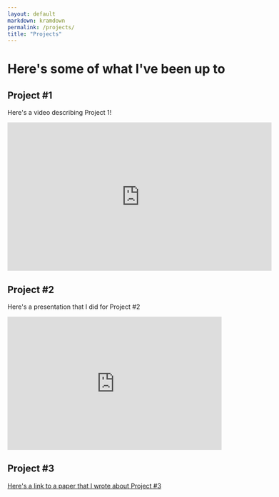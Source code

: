 ```yaml
---
layout: default
markdown: kramdown
permalink: /projects/
title: "Projects"
---
```


# Here's some of what I've been up to

## Project #1

Here's a video describing Project 1!
<iframe width="592" height="333" src="https://www.youtube.com/embed/iPD4Rc4r1Aw" title="YouTube video player" frameborder="0" allow="accelerometer; autoplay; clipboard-write; encrypted-media; gyroscope; picture-in-picture" allowfullscreen></iframe>

## Project #2

Here's a presentation that I did for Project #2

<iframe src="https://docs.google.com/presentation/d/e/2PACX-1vRkw269bjDnj68bYQkjYnUwzwkuSaUx9lmgbIdFCDoqmuXfSo6EurGY45-A_Ir0FAqyBYz4S-F9GuYw/embed?start=false&loop=false&delayms=3000" frameborder="0" width="480" height="299" allowfullscreen="true" mozallowfullscreen="true" webkitallowfullscreen="true"></iframe>


## Project #3

[Here's a link to a paper that I wrote about Project #3](https://par.nsf.gov/servlets/purl/10108658)
